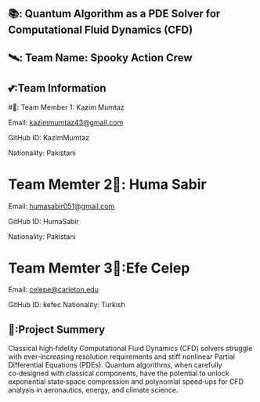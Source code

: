 ## 📚: Quantum Algorithm as a PDE Solver for Computational Fluid Dynamics (CFD)


## 🛰️: Team Name:  Spooky Action Crew

## 💕:Team Information
  #🧠: Team Member 1: Kazim Mumtaz

   Email: kazimmumtaz43@gmail.com
   
   GitHub ID: KazimMumtaz
   
   Nationality: Pakistani

 # Team Memter 2👼: Huma Sabir
 
 Email: humasabir051@gmail.com
 
 GitHub ID: HumaSabir
 
 Nationality: Pakistani

 # Team Memter 3👬:Efe Celep
 
 Email: celepe@carleton.edu
 
 GitHub ID: kefec
 Nationality: Turkish 

## 📃:Project Summery

Classical high‑fidelity Computational Fluid Dynamics (CFD) solvers struggle with ever‑increasing resolution requirements and stiff nonlinear Partial Differential Equations (PDEs). Quantum algorithms, when carefully co‑designed with classical components, have the potential to unlock exponential state‑space compression and polynomial speed‑ups for CFD analysis in aeronautics, energy, and climate science.
